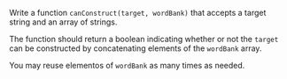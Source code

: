 Write a function `canConstruct(target, wordBank)` that accepts a target string and an array of strings.

The function should return a boolean indicating whether or not the `target` can be constructed by concatenating elements of the `wordBank` array.

You may reuse elementos of `wordBank` as many times as needed.